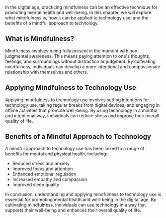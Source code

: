 
In the digital age, practicing mindfulness can be an effective technique for promoting mental health and well-being. In this chapter, we will explore what mindfulness is, how it can be applied to technology use, and the benefits of a mindful approach to technology.

What is Mindfulness?
--------------------

Mindfulness involves being fully present in the moment with non-judgmental awareness. This means paying attention to one's thoughts, feelings, and surroundings without distraction or judgment. By cultivating mindfulness, individuals can develop a more intentional and compassionate relationship with themselves and others.

Applying Mindfulness to Technology Use
--------------------------------------

Applying mindfulness to technology use involves setting intentions for technology use, taking regular breaks from digital devices, and engaging in offline activities that promote well-being. By using technology in a mindful and intentional way, individuals can reduce stress and improve their overall quality of life.

Benefits of a Mindful Approach to Technology
--------------------------------------------

A mindful approach to technology use has been linked to a range of benefits for mental and physical health, including:

* Reduced stress and anxiety
* Improved focus and attention
* Enhanced emotional regulation
* Increased empathy and compassion
* Improved sleep quality

In conclusion, understanding and applying mindfulness to technology use is essential for promoting mental health and well-being in the digital age. By cultivating mindfulness, individuals can use technology in a way that supports their well-being and enhances their overall quality of life.

